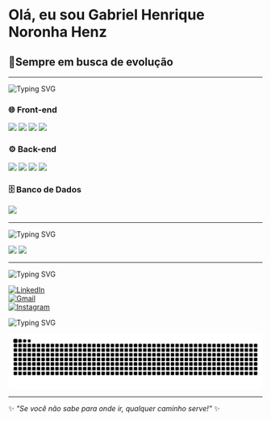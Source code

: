 <h1>Olá, eu sou Gabriel Henrique Noronha Henz</h1>
<h2>🚀Sempre em busca de evolução</h2>



---

![Typing SVG](https://readme-typing-svg.demolab.com?font=Fira+Code&size=22&pause=1000&color=F75C7E&width=435&lines=Tecnologias)
<div align="left">

### 🌐 Front-end
<img src="https://cdn.jsdelivr.net/gh/devicons/devicon/icons/html5/html5-original.svg" width="50"/> 
<img src="https://cdn.jsdelivr.net/gh/devicons/devicon/icons/css3/css3-original.svg" width="50"/> 
<img src="https://cdn.jsdelivr.net/gh/devicons/devicon/icons/javascript/javascript-original.svg" width="50"/> 
<img src="https://cdn.jsdelivr.net/gh/devicons/devicon/icons/react/react-original.svg" width="50"/> 

### ⚙️ Back-end
<img src="https://cdn.jsdelivr.net/gh/devicons/devicon/icons/java/java-original.svg" width="50"/> 
<img src="https://cdn.jsdelivr.net/gh/devicons/devicon/icons/c/c-original.svg" width="50"/> 
<img src="https://cdn.jsdelivr.net/gh/devicons/devicon/icons/python/python-original.svg" width="50"/> 
<img src="https://cdn.jsdelivr.net/gh/devicons/devicon/icons/laravel/laravel-original.svg" width="50"/>

### 🗄️ Banco de Dados
<img src="https://cdn.jsdelivr.net/gh/devicons/devicon/icons/mysql/mysql-original.svg" width="50"/> 

</div>



---

![Typing SVG](https://readme-typing-svg.demolab.com?font=Fira+Code&size=22&pause=1000&color=F75C7E&width=435&lines=Estatisticas)

<div align="left">
  <img height="180em" src="https://github-readme-stats.vercel.app/api?username=gabrielllhenz&show_icons=true&hide_border=true&count_private=true&theme=radical"/>
  <img height="180em" src="https://github-readme-stats.vercel.app/api/top-langs/?username=gabrielllhenz&layout=compact&hide_border=true&theme=radical"/>
</div>



---

![Typing SVG](https://readme-typing-svg.demolab.com?font=Fira+Code&size=22&pause=1000&color=F75C7E&width=435&lines=Redes+Sociais)
<div align="left">


[![LinkedIn](https://img.shields.io/badge/LinkedIn-0077B5?style=for-the-badge&logo=linkedin&logoColor=white)](https://www.linkedin.com/in/gabriel-henz-22a862284/)  
[![Gmail](https://img.shields.io/badge/-Gmail-D14836?style=for-the-badge&logo=gmail&logoColor=white)](mailto:gabrielllhenz@gmail.com)  
[![Instagram](https://img.shields.io/badge/-Instagram-E4405F?style=for-the-badge&logo=instagram&logoColor=white)](https://instagram.com/gabrielllhenz)  

</div>

![Typing SVG](https://readme-typing-svg.demolab.com?font=Fira+Code&size=22&pause=1000&color=F75C7E&width=435&lines=Minhas+Contribuições)

<picture align="center">
  <source media="(prefers-color-scheme: dark)" srcset="https://raw.githubusercontent.com/gabrielllhenz/gabrielllhenz/output/github-contribution-grid-snake-dark.svg">
  <source media="(prefers-color-scheme: light)" srcset="https://raw.githubusercontent.com/gabrielllhenz/gabrielllhenz/output/github-contribution-grid-snake-dark.svg">
  <img align="center" alt="github contribution grid snake animation" src="https://raw.githubusercontent.com/gabrielllhenz/gabrielllhenz/output/github-contribution-grid-snake.svg">
</picture>

---

✨ _"Se você não sabe para onde ir, qualquer caminho serve!"_ ✨



